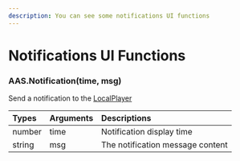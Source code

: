 ```yaml
---
description: You can see some notifications UI functions
---
```

# Notifications UI Functions

### AAS.Notification(time, msg)
Send a notification to the [LocalPlayer](https://wiki.facepunch.com/gmod/Global.LocalPlayer)

| Types | Arguments | Descriptions |
| :--- | :--- | :--- |
| number | time | Notification display time |
| string | msg | The notification message content |